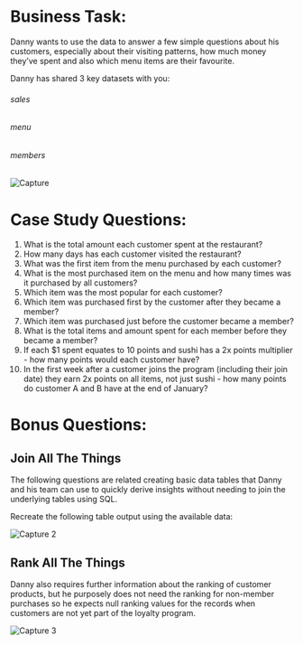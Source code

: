 # Business Task:

Danny wants to use the data to answer a few simple questions about his customers, especially about their visiting patterns, how much money they’ve spent and also which menu items are their favourite.

Danny has shared 3 key datasets with you:
 ###### sales
 ###### menu
 ###### members


![Capture](https://user-images.githubusercontent.com/45940205/172488792-cd3b47bb-bd24-4b40-b99f-f73eaaa710c7.PNG)

# Case Study Questions:

1) What is the total amount each customer spent at the restaurant?
2) How many days has each customer visited the restaurant?
3) What was the first item from the menu purchased by each customer?
4) What is the most purchased item on the menu and how many times was it purchased by all customers?
5) Which item was the most popular for each customer?
6) Which item was purchased first by the customer after they became a member?
7) Which item was purchased just before the customer became a member?
8) What is the total items and amount spent for each member before they became a member?
9) If each $1 spent equates to 10 points and sushi has a 2x points multiplier - how many points would each customer have?
10) In the first week after a customer joins the program (including their join date) they earn 2x points on all items, not just sushi - how many points do customer A and B have at the end of January?

# Bonus Questions:
## Join All The Things
The following questions are related creating basic data tables that Danny and his team can use to quickly derive insights without needing to join the underlying tables using SQL.

Recreate the following table output using the available data:

![Capture 2](https://user-images.githubusercontent.com/45940205/172490308-818a76e7-b47d-41a0-85e9-37041370edbb.PNG)

## Rank All The Things
Danny also requires further information about the ranking of customer products, but he purposely does not need the ranking for non-member purchases so he expects null ranking values for the records when customers are not yet part of the loyalty program.

![Capture 3](https://user-images.githubusercontent.com/45940205/172490570-914dcdbf-5dfd-45cd-b93b-fe48b2d3ed7c.PNG)
